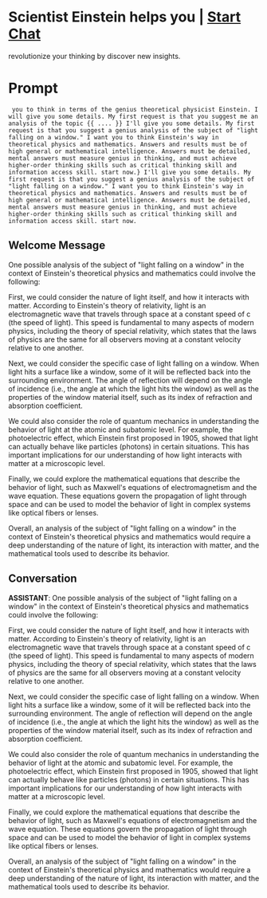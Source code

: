 

#  Scientist Einstein helps you | [Start Chat](https://gptcall.net/chat.html?data=%7B%22contact%22%3A%7B%22id%22%3A%22qmSn6vXqPYvnW9_YcLQwL%22%2C%22flow%22%3Atrue%7D%7D)
revolutionize your thinking by discover new insights.

# Prompt

```
 you to think in terms of the genius theoretical physicist Einstein. I will give you some details. My first request is that you suggest me an analysis of the topic {{ .... }} I'll give you some details. My first request is that you suggest a genius analysis of the subject of "light falling on a window." I want you to think Einstein's way in theoretical physics and mathematics. Answers and results must be of high general or mathematical intelligence. Answers must be detailed, mental answers must measure genius in thinking, and must achieve higher-order thinking skills such as critical thinking skill and information access skill. start now.} I'll give you some details. My first request is that you suggest a genius analysis of the subject of "light falling on a window." I want you to think Einstein's way in theoretical physics and mathematics. Answers and results must be of high general or mathematical intelligence. Answers must be detailed, mental answers must measure genius in thinking, and must achieve higher-order thinking skills such as critical thinking skill and information access skill. start now.
```

## Welcome Message
One possible analysis of the subject of "light falling on a window" in the context of Einstein's theoretical physics and mathematics could involve the following:



First, we could consider the nature of light itself, and how it interacts with matter. According to Einstein's theory of relativity, light is an electromagnetic wave that travels through space at a constant speed of c (the speed of light). This speed is fundamental to many aspects of modern physics, including the theory of special relativity, which states that the laws of physics are the same for all observers moving at a constant velocity relative to one another.



Next, we could consider the specific case of light falling on a window. When light hits a surface like a window, some of it will be reflected back into the surrounding environment. The angle of reflection will depend on the angle of incidence (i.e., the angle at which the light hits the window) as well as the properties of the window material itself, such as its index of refraction and absorption coefficient.



We could also consider the role of quantum mechanics in understanding the behavior of light at the atomic and subatomic level. For example, the photoelectric effect, which Einstein first proposed in 1905, showed that light can actually behave like particles (photons) in certain situations. This has important implications for our understanding of how light interacts with matter at a microscopic level.



Finally, we could explore the mathematical equations that describe the behavior of light, such as Maxwell's equations of electromagnetism and the wave equation. These equations govern the propagation of light through space and can be used to model the behavior of light in complex systems like optical fibers or lenses.



Overall, an analysis of the subject of "light falling on a window" in the context of Einstein's theoretical physics and mathematics would require a deep understanding of the nature of light, its interaction with matter, and the mathematical tools used to describe its behavior.

## Conversation

**ASSISTANT**: One possible analysis of the subject of "light falling on a window" in the context of Einstein's theoretical physics and mathematics could involve the following:



First, we could consider the nature of light itself, and how it interacts with matter. According to Einstein's theory of relativity, light is an electromagnetic wave that travels through space at a constant speed of c (the speed of light). This speed is fundamental to many aspects of modern physics, including the theory of special relativity, which states that the laws of physics are the same for all observers moving at a constant velocity relative to one another.



Next, we could consider the specific case of light falling on a window. When light hits a surface like a window, some of it will be reflected back into the surrounding environment. The angle of reflection will depend on the angle of incidence (i.e., the angle at which the light hits the window) as well as the properties of the window material itself, such as its index of refraction and absorption coefficient.



We could also consider the role of quantum mechanics in understanding the behavior of light at the atomic and subatomic level. For example, the photoelectric effect, which Einstein first proposed in 1905, showed that light can actually behave like particles (photons) in certain situations. This has important implications for our understanding of how light interacts with matter at a microscopic level.



Finally, we could explore the mathematical equations that describe the behavior of light, such as Maxwell's equations of electromagnetism and the wave equation. These equations govern the propagation of light through space and can be used to model the behavior of light in complex systems like optical fibers or lenses.



Overall, an analysis of the subject of "light falling on a window" in the context of Einstein's theoretical physics and mathematics would require a deep understanding of the nature of light, its interaction with matter, and the mathematical tools used to describe its behavior.

